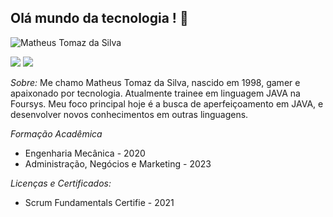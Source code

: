 ## Olá mundo da tecnologia ! 👋

<img src="https://komarev.com/ghpvc/?username=Matheus310798&label=Profile%20views&color=0e75b6&style=social" alt="Matheus Tomaz da Silva" />

<a href="https://www.linkedin.com/in/matheus-tomaz-da-silva-5b4792127"><img src="https://img.shields.io/badge/Linkedin-FF0000?style=for-the-badge&logo=linkedin&logoColor=white"/></a> <a href="matheustomaz3107@gmail.com"><img src="https://img.shields.io/badge/Gmail-D14836?style=for-the-badge&logo=gmail&logoColor=white"/></a>

*Sobre:*
Me chamo Matheus Tomaz da Silva, nascido em 1998, gamer e apaixonado por tecnologia.
Atualmente trainee em linguagem JAVA na Foursys.
Meu foco principal hoje é a busca de aperfeiçoamento em JAVA, e desenvolver novos conhecimentos em outras linguagens.

*Formação Acadêmica*
- Engenharia Mecânica - 2020
- Administração, Negócios e Marketing - 2023

*Licenças e Certificados:*
- Scrum Fundamentals Certifie - 2021


<!--
**Matheus310798/Matheus310798** is a ✨ _special_ ✨ repository because its `README.md` (this file) appears on your GitHub profile.

Here are some ideas to get you started:

- 🔭 I’m currently working on ...
- 🌱 I’m currently learning ...
- 👯 I’m looking to collaborate on ...
- 🤔 I’m looking for help with ...
- 💬 Ask me about ...
- 📫 How to reach me: ...
- 😄 Pronouns: ...
- ⚡ Fun fact: ...
-->
